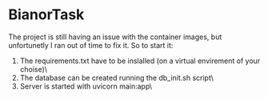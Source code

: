 # BianorTask

The project is still having an issue with the container images, but unfortunetly I ran out of time to fix it. So to start it:

1. The requirements.txt have to be inslalled (on a virtual envirement of your choise)\
2. The database can be created running the db_init.sh script\
3. Server is started with uvicorn main:app\
